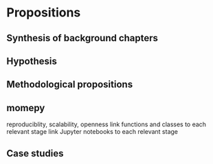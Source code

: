# Propositions

## Synthesis of background chapters

## Hypothesis

## Methodological propositions

## momepy
reproduciblity, scalability, openness
link functions and classes to each relevant stage
link Jupyter notebooks to each relevant stage

## Case studies
